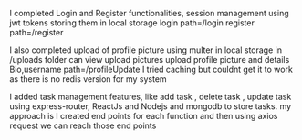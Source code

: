 I completed Login and Register functionalities, session management using jwt tokens storing them in local storage 
login path=/login
register path=/register

I also completed upload of profile picture using multer in local storage in /uploads folder can view upload pictures
upload profile picture and details Bio,username path=/profileUpdate
I tried caching but couldnt get it to work as there is no redis version for my system

I added task management features, like add task , delete task , update task using express-router, ReactJs and Nodejs and mongodb to store tasks.
my approach is I created end points for each function and then using axios request we can reach those end points


